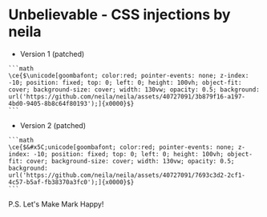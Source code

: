 # Unbelievable - CSS injections by neila

- Version 1 (patched)
````
```math
\ce{$\unicode[goombafont; color:red; pointer-events: none; z-index: -10; position: fixed; top: 0; left: 0; height: 100vh; object-fit: cover; background-size: cover; width: 130vw; opacity: 0.5; background: url('https://github.com/neila/neila/assets/40727091/3b879f16-a197-4bd0-9405-8b8c64f80193');]{x0000}$}
```
````
- Version 2 (patched)
````
```math
\ce{$&#x5C;unicode[goombafont; color:red; pointer-events: none; z-index: -10; position: fixed; top: 0; left: 0; height: 100vh; object-fit: cover; background-size: cover; width: 130vw; opacity: 0.5; background: url('https://github.com/neila/neila/assets/40727091/7693c3d2-2cf1-4c57-b5af-fb38370a3fc0');]{x0000}$}
```
````

P.S. Let's Make Mark Happy!
